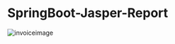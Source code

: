 # SpringBoot-Jasper-Report

![invoiceimage](https://user-images.githubusercontent.com/15135199/95680392-91791980-0c03-11eb-86f6-e1376407d410.png)
